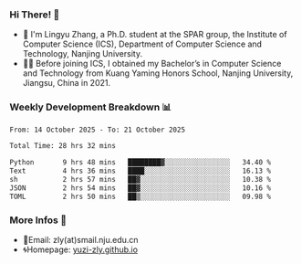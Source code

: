 ### Hi There! 👋 
- 🐳 I'm Lingyu Zhang, a Ph.D. student at the SPAR group, the Institute of Computer Science (ICS), Department of Computer Science and Technology, Nanjing University.
- 🧑‍🎓 Before joining ICS, I obtained my Bachelor’s in Computer Science and Technology from Kuang Yaming Honors School, Nanjing University, Jiangsu, China in 2021.

### Weekly Development Breakdown :bar_chart:

<!--START_SECTION:waka-->

```txt
From: 14 October 2025 - To: 21 October 2025

Total Time: 28 hrs 32 mins

Python       9 hrs 48 mins   ████████▓░░░░░░░░░░░░░░░░   34.40 %
Text         4 hrs 36 mins   ████░░░░░░░░░░░░░░░░░░░░░   16.13 %
sh           2 hrs 57 mins   ██▓░░░░░░░░░░░░░░░░░░░░░░   10.38 %
JSON         2 hrs 54 mins   ██▓░░░░░░░░░░░░░░░░░░░░░░   10.16 %
TOML         2 hrs 50 mins   ██▒░░░░░░░░░░░░░░░░░░░░░░   09.98 %
```

<!--END_SECTION:waka-->

<!--
### Github Contributions :octocat:

![](https://raw.githubusercontent.com/yuzi-zly/yuzi-zly/output/github-contribution-grid-snake.svg)              
-->

### More Infos 📖

- 📧Email: zly(at)smail.nju.edu.cn
- 🌀Homepage: [yuzi-zly.github.io](https://yuzi-zly.github.io/)
